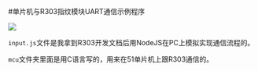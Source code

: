 ﻿#单片机与R303指纹模块UART通信示例程序

![](https://ojtkyre9w.qnssl.com/46faaca3-b3ba-4251-939b-6dd26f959c92.png)

`input.js`文件是我拿到R303开发文档后用NodeJS在PC上模拟实现通信流程的。

`mcu`文件夹里面是用C语言写的，用来在51单片机上跟R303通信的。